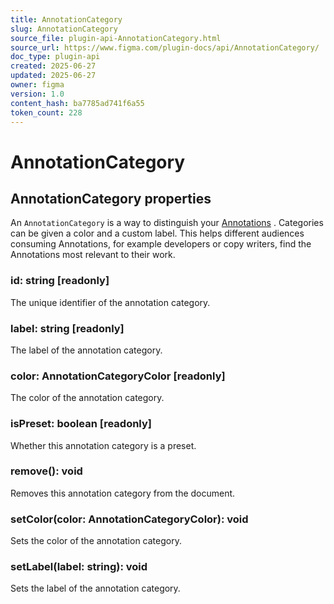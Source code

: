 ```yaml
---
title: AnnotationCategory
slug: AnnotationCategory
source_file: plugin-api-AnnotationCategory.html
source_url: https://www.figma.com/plugin-docs/api/AnnotationCategory/
doc_type: plugin-api
created: 2025-06-27
updated: 2025-06-27
owner: figma
version: 1.0
content_hash: ba7785ad741f6a55
token_count: 228
---
```

# AnnotationCategory

## AnnotationCategory properties

An `AnnotationCategory` is a way to distinguish your [Annotations](/plugin-docs/api/Annotation/)
. Categories can be given a color and a custom label. This helps different audiences consuming Annotations, for example developers or copy writers, find the Annotations most relevant to their work.

### id: string [readonly]

The unique identifier of the annotation category.

### label: string [readonly]

The label of the annotation category.

### color: AnnotationCategoryColor [readonly]

The color of the annotation category.

### isPreset: boolean [readonly]

Whether this annotation category is a preset.

### remove(): void

Removes this annotation category from the document.

### setColor(color: AnnotationCategoryColor): void

Sets the color of the annotation category.

### setLabel(label: string): void

Sets the label of the annotation category.